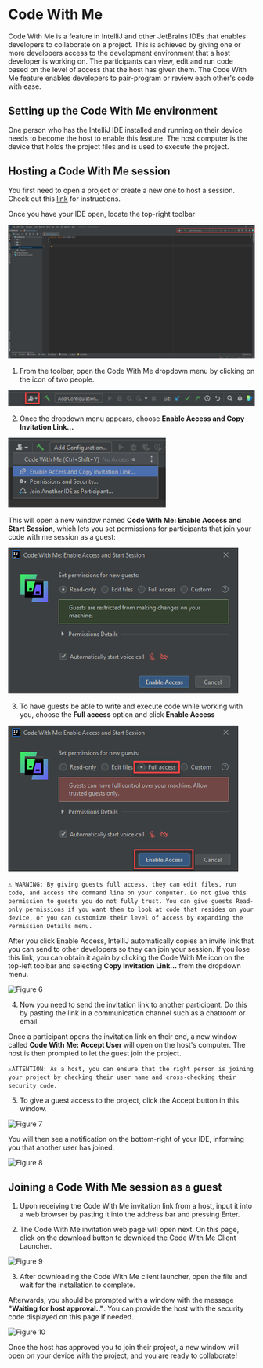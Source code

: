 # Code With Me 
Code With Me is a feature in IntelliJ and other JetBrains IDEs that enables developers to collaborate on a project. This is achieved by giving one or more developers access to the development environment that a host developer is working on. The participants can view, edit and run code based on the level of access that the host has given them. The Code With Me feature enables developers to pair-program or review each other's code with ease.

## Setting up the Code With Me environment 
One person who has the IntelliJ IDE installed and running on their device needs to become the host to enable this feature. The host computer is the device that holds the project files and is used to execute the project.

## Hosting a Code With Me session

You first need to open a project or create a new one to host a session. Check out this [link](https://daquioag.github.io/team-SAL/docs/configuration/) for instructions.

Once you have your IDE open, locate the top-right toolbar

![Figure 1](../assets/images/code_with_me/figure1.png)


1. From the toolbar, open the Code With Me dropdown menu by clicking on the icon of two people.

![Figure 2](../assets/images/code_with_me/figure2.png)


2. Once the dropdown menu appears, choose **Enable Access and Copy Invitation Link…** 

![Figure 3](../assets/images/code_with_me/figure3.png)

This will open a new window named **Code With Me: Enable Access and Start Session**, which lets you set permissions for participants that join your code with me session as a guest:

![Figure 4](../assets/images/code_with_me/figure4.png)

3. To have guests be able to write and execute code while working with you, choose the **Full access** option and click **Enable Access**

![Figure 5](../assets/images/code_with_me/figure5.png)

```⚠️ WARNING: By giving guests full access, they can edit files, run code, and access the command line on your computer. Do not give this permission to guests you do not fully trust. You can give guests Read-only permissions if you want them to look at code that resides on your device, or you can customize their level of access by expanding the Permission Details menu.```

After you click Enable Access, IntelliJ automatically copies an invite link that you can send to other developers so they can join your session. If you lose this link, you can obtain it again by clicking the Code With Me icon on the top-left toolbar and selecting **Copy Invitation Link…** from the dropdown menu.

![Figure 6](../assets/images/code_with_me/figure6.png)

4. Now you need to send the invitation link to another participant. Do this by pasting the link in a communication channel such as a chatroom or email.

Once a participant opens the invitation link on their end, a new window called **Code With Me: Accept User** will open on the host's computer. The host is then prompted to let the guest join the project.

```⚠️ATTENTION: As a host, you can ensure that the right person is joining your project by checking their user name and cross-checking their security code.```

5. To give a guest access to the project, click the Accept button in this window.

![Figure 7](../assets/images/code_with_me/figure7.png)

You will then see a notification on the bottom-right of your IDE, informing you that another user has joined.

![Figure 8](../assets/images/code_with_me/figure8.png)


## Joining a Code With Me session as a guest

1. Upon receiving the Code With Me invitation link from a host, input it into a web browser by pasting it into the address bar and pressing Enter.

2. The Code With Me invitation web page will open next. On this page, click on the download button to download the Code With Me Client Launcher.

![Figure 9](../assets/images/code_with_me/figure9.png)

3. After downloading the Code With Me client launcher, open the file and wait for the installation to complete. 

Afterwards, you should be prompted with a window with the message **"Waiting for host approval.."**. You can provide the host with the security code displayed on this page if needed. 

![Figure 10](../assets/images/code_with_me/figure10.png)

Once the host has approved you to join their project, a new window will open on your device with the project, and you are ready to collaborate!
